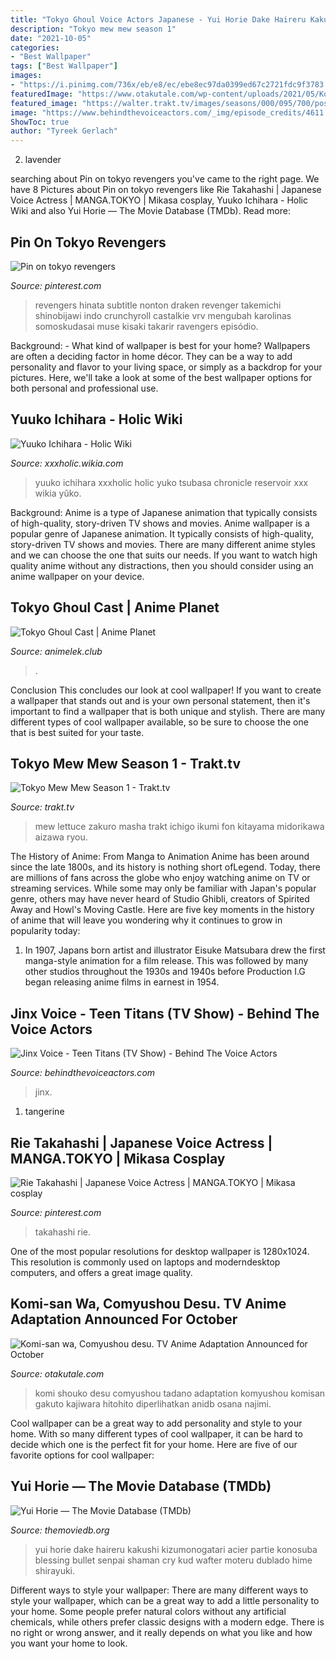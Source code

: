 ```yaml
---
title: "Tokyo Ghoul Voice Actors Japanese - Yui Horie Dake Haireru Kakushi Kizumonogatari Acier Partie Konosuba Blessing Bullet Senpai Shaman Cry Kud Wafter Moteru Dublado Hime Shirayuki"
description: "Tokyo mew mew season 1"
date: "2021-10-05"
categories:
- "Best Wallpaper"
tags: ["Best Wallpaper"]
images:
- "https://i.pinimg.com/736x/eb/e8/ec/ebe8ec97da0399ed67c2721fdc9f3783.jpg"
featuredImage: "https://www.otakutale.com/wp-content/uploads/2021/05/Komi-san-wa-Comyushou-desu.-Anime-Character-Designs-Shouko-Komi-500x818.jpg"
featured_image: "https://walter.trakt.tv/images/seasons/000/095/700/posters/medium/cd867ef98d.jpg"
image: "https://www.behindthevoiceactors.com/_img/episode_credits/4611.jpg"
ShowToc: true
author: "Tyreek Gerlach"
---
```



2. lavender 

	

		
searching about Pin on tokyo revengers you've came to the right page. We have 8 Pictures about Pin on tokyo revengers like Rie Takahashi | Japanese Voice Actress | MANGA.TOKYO | Mikasa cosplay, Yuuko Ichihara - Holic Wiki and also Yui Horie — The Movie Database (TMDb). Read more:
		
    
## Pin On Tokyo Revengers

<img loading=lazy src="https://i.pinimg.com/736x/eb/e8/ec/ebe8ec97da0399ed67c2721fdc9f3783.jpg" onerror="this.onerror=null;this.src='https://tse1.mm.bing.net/th?id=OIP.ldGI_QPvTiHMkjrRavtr4wHaEK&amp;pid=15.1';" alt="Pin on tokyo revengers">

_Source: pinterest.com_

>revengers hinata subtitle nonton draken revenger takemichi shinobijawi indo crunchyroll castalkie vrv mengubah karolinas somoskudasai muse kisaki takarir ravengers episódio. 

	

Background: - What kind of wallpaper is best for your home?
Wallpapers are often a deciding factor in home décor. They can be a way to add personality and flavor to your living space, or simply as a backdrop for your pictures. Here, we'll take a look at some of the best wallpaper options for both personal and professional use.

    
## Yuuko Ichihara - Holic Wiki

<img loading=lazy src="http://img1.wikia.nocookie.net/__cb20110601160716/xxxholic/images/4/46/Yuukovol3.png" onerror="this.onerror=null;this.src='https://tse3.mm.bing.net/th?id=OIP.pfNjBHP75RtZwFeQ-SHnQAHaJg&amp;pid=15.1';" alt="Yuuko Ichihara - Holic Wiki">

_Source: xxxholic.wikia.com_

>yuuko ichihara xxxholic holic yuko tsubasa chronicle reservoir xxx wikia yûko. 

	

Background: Anime is a type of Japanese animation that typically consists of high-quality, story-driven TV shows and movies.
Anime wallpaper is a popular genre of Japanese animation. It typically consists of high-quality, story-driven TV shows and movies. There are many different anime styles and we can choose the one that suits our needs. If you want to watch high quality anime without any distractions, then you should consider using an anime wallpaper on your device.

    
## Tokyo Ghoul Cast | Anime Planet

<img loading=lazy src="https://image.tmdb.org/t/p/original/1m4RlC9BTCbyY549TOdVQ5NRPcR.jpg" onerror="this.onerror=null;this.src='https://tse3.mm.bing.net/th?id=OIP.QsvGwDMomyzvTyYJ_qlOfgHaK5&amp;pid=15.1';" alt="Tokyo Ghoul Cast | Anime Planet">

_Source: animelek.club_

>. 

	

Conclusion
This concludes our look at cool wallpaper! If you want to create a wallpaper that stands out and is your own personal statement, then it's important to find a wallpaper that is both unique and stylish. There are many different types of cool wallpaper available, so be sure to choose the one that is best suited for your taste.

    
## Tokyo Mew Mew Season 1 - Trakt.tv

<img loading=lazy src="https://walter.trakt.tv/images/seasons/000/095/700/posters/medium/cd867ef98d.jpg" onerror="this.onerror=null;this.src='https://tse2.mm.bing.net/th?id=OIP.g1dzJ4yltJ6Ngg6WddmfRwHaLI&amp;pid=15.1';" alt="Tokyo Mew Mew Season 1 - Trakt.tv">

_Source: trakt.tv_

>mew lettuce zakuro masha trakt ichigo ikumi fon kitayama midorikawa aizawa ryou. 

	

The History of Anime: From Manga to Animation
Anime has been around since the late 1800s, and its history is nothing short ofLegend. Today, there are millions of fans across the globe who enjoy watching anime on TV or streaming services. While some may only be familiar with Japan's popular genre, others may have never heard of Studio Ghibli, creators of Spirited Away and Howl's Moving Castle. Here are five key moments in the history of anime that will leave you wondering why it continues to grow in popularity today:
1) In 1907, Japans born artist and illustrator Eisuke Matsubara drew the first manga-style animation for a film release. This was followed by many other studios throughout the 1930s and 1940s before Production I.G began releasing anime films in earnest in 1954.

    
## Jinx Voice - Teen Titans (TV Show) - Behind The Voice Actors

<img loading=lazy src="https://www.behindthevoiceactors.com/_img/episode_credits/4611.jpg" onerror="this.onerror=null;this.src='https://tse2.mm.bing.net/th?id=OIP.NXLFyYYFmFDFkoEdzZFZJAHaEK&amp;pid=15.1';" alt="Jinx Voice - Teen Titans (TV Show) - Behind The Voice Actors">

_Source: behindthevoiceactors.com_

>jinx. 

	

1. tangerine 

    
## Rie Takahashi | Japanese Voice Actress | MANGA.TOKYO | Mikasa Cosplay

<img loading=lazy src="https://i.pinimg.com/originals/c4/b3/16/c4b316ee878f9e5fe7c0ebca1488369c.jpg" onerror="this.onerror=null;this.src='https://tse1.mm.bing.net/th?id=OIP.FnnRtykwOjf4zGA0ySuFZAAAAA&amp;pid=15.1';" alt="Rie Takahashi | Japanese Voice Actress | MANGA.TOKYO | Mikasa cosplay">

_Source: pinterest.com_

>takahashi rie. 

	

One of the most popular resolutions for desktop wallpaper is 1280x1024. This resolution is commonly used on laptops and moderndesktop computers, and offers a great image quality.

    
## Komi-san Wa, Comyushou Desu. TV Anime Adaptation Announced For October

<img loading=lazy src="https://www.otakutale.com/wp-content/uploads/2021/05/Komi-san-wa-Comyushou-desu.-Anime-Character-Designs-Shouko-Komi-500x818.jpg" onerror="this.onerror=null;this.src='https://tse4.mm.bing.net/th?id=OIP.BkwNY37Afjuopw6CcQaQcwHaMH&amp;pid=15.1';" alt="Komi-san wa, Comyushou desu. TV Anime Adaptation Announced for October">

_Source: otakutale.com_

>komi shouko desu comyushou tadano adaptation komyushou komisan gakuto kajiwara hitohito diperlihatkan anidb osana najimi. 

	

Cool wallpaper can be a great way to add personality and style to your home. With so many different types of cool wallpaper, it can be hard to decide which one is the perfect fit for your home. Here are five of our favorite options for cool wallpaper: 

    
## Yui Horie — The Movie Database (TMDb)

<img loading=lazy src="https://www.themoviedb.org/t/p/w600_and_h900_bestv2/3TXfhSdsfEqPYi4ww0dBPGhVQm0.jpg" onerror="this.onerror=null;this.src='https://tse2.mm.bing.net/th?id=OIP.zxBd7CpvgiUPElx46IA5mAHaLH&amp;pid=15.1';" alt="Yui Horie — The Movie Database (TMDb)">

_Source: themoviedb.org_

>yui horie dake haireru kakushi kizumonogatari acier partie konosuba blessing bullet senpai shaman cry kud wafter moteru dublado hime shirayuki. 

	

Different ways to style your wallpaper:
There are many different ways to style your wallpaper, which can be a great way to add a little personality to your home. Some people prefer natural colors without any artificial chemicals, while others prefer classic designs with a modern edge. There is no right or wrong answer, and it really depends on what you like and how you want your home to look.

